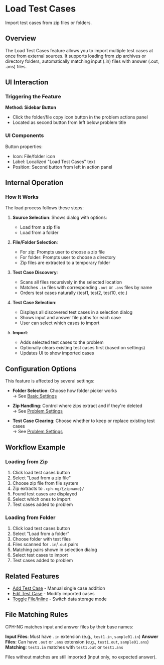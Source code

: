 # Load Test Cases

Import test cases from zip files or folders.

## Overview

The Load Test Cases feature allows you to import multiple test cases at once
from external sources. It supports loading from zip archives or directory
folders, automatically matching input (.in) files with answer (.out, .ans)
files.

## UI Interaction

### Triggering the Feature

**Method: Sidebar Button**

- Click the folder/file copy icon button in the problem actions panel
- Located as second button from left below problem title

### UI Components

Button properties:

- Icon: File/folder icon
- Label: Localized "Load Test Cases" text
- Position: Second button from left in action panel

## Internal Operation

### How It Works

The load process follows these steps:

1. **Source Selection**: Shows dialog with options:
    - Load from a zip file
    - Load from a folder

2. **File/Folder Selection**:
    - For zip: Prompts user to choose a zip file
    - For folder: Prompts user to choose a directory
    - Zip files are extracted to a temporary folder

3. **Test Case Discovery**:
    - Scans all files recursively in the selected location
    - Matches `.in` files with corresponding `.out` or `.ans` files by name
    - Orders test cases naturally (test1, test2, test10, etc.)

4. **Test Case Selection**:
    - Displays all discovered test cases in a selection dialog
    - Shows input and answer file paths for each case
    - User can select which cases to import

5. **Import**:
    - Adds selected test cases to the problem
    - Optionally clears existing test cases first (based on settings)
    - Updates UI to show imported cases

## Configuration Options

This feature is affected by several settings:

- **Folder Selection**: Choose how folder picker works  
  → See [Basic Settings](../configuration/basic.md#folder-selection)

- **Zip Handling**: Control where zips extract and if they're deleted  
  → See [Problem Settings](../configuration/problem.md#test-case-loading)

- **Test Case Clearing**: Choose whether to keep or replace existing test
  cases  
  → See [Problem Settings](../configuration/problem.md#test-case-loading)

## Workflow Example

### Loading from Zip

1. Click load test cases button
2. Select "Load from a zip file"
3. Choose zip file from file system
4. Zip extracts to `.cph-ng/{zipname}/`
5. Found test cases are displayed
6. Select which ones to import
7. Test cases added to problem

### Loading from Folder

1. Click load test cases button
2. Select "Load from a folder"
3. Choose folder with test files
4. Files scanned for `.in`/`.out` pairs
5. Matching pairs shown in selection dialog
6. Select test cases to import
7. Test cases added to problem

## Related Features

- [Add Test Case](add-test-case.md) - Manual single case addition
- [Edit Test Case](edit-test-case.md) - Modify imported cases
- [Toggle File/Inline](toggle-file-inline.md) - Switch data storage mode

## File Matching Rules

CPH-NG matches input and answer files by their base names:

**Input Files**: Must have `.in` extension (e.g., `test1.in`, `sample01.in`)
**Answer Files**: Can have `.out` or `.ans` extension (e.g., `test1.out`,
`sample01.ans`) **Matching**: `test1.in` matches with `test1.out` or `test1.ans`

Files without matches are still imported (input only, no expected answer).
